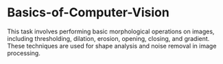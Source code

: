 # Basics-of-Computer-Vision
This task involves performing basic morphological operations on images, including thresholding, dilation, erosion, opening, closing, and gradient. These techniques are used for shape analysis and noise removal in image processing.
